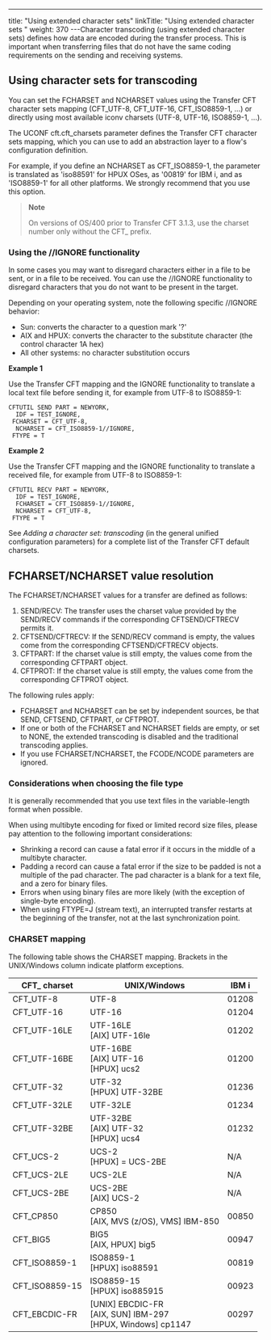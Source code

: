 ---
title: "Using extended character sets"
linkTitle: "Using extended character sets "
weight: 370
---Character transcoding (using extended character sets) defines how data are encoded during the transfer process. This is important when transferring files that do not have the same coding requirements on the sending and receiving systems.

<span id="Using"></span>

## Using character sets for transcoding

You can set the FCHARSET and NCHARSET values using the Transfer CFT character sets mapping (CFT_UTF-8, CFT_UTF-16, CFT_ISO8859-1, ...) or directly using most available iconv charsets (UTF-8, UTF-16, ISO8859-1, ...).

The UCONF cft.cft_charsets parameter defines the Transfer CFT character sets mapping, which you can use to add an abstraction layer to a flow's configuration definition.

For example, if you define an NCHARSET as CFT_ISO8859-1, the parameter is translated as 'iso88591' for HPUX OSes, as '00819' for IBM i, and as 'ISO8859-1' for all other platforms. We strongly recommend that you use this option.

> **Note**
>
> On versions of OS/400 prior to Transfer CFT 3.1.3, use the charset number only without the CFT_ prefix.

### Using the //IGNORE functionality

In some cases you may want to disregard characters either in a file to be sent, or in a file to be received. You can use the //IGNORE functionality to disregard characters that you do not want to be present in the target.

Depending on your operating system, note the following specific //IGNORE behavior:

- Sun: converts the character to a question mark '?'
- AIX and HPUX: converts the character to the substitute character (the control character 1A hex)
- All other systems: no character substitution occurs

**Example 1**

Use the Transfer CFT mapping and the IGNORE functionality to translate a local text file before sending it, for example from UTF-8 to ISO8859-1:

```
CFTUTIL SEND PART = NEWYORK,
  IDF = TEST_IGNORE,
 FCHARSET = CFT_UTF-8,
  NCHARSET = CFT_ISO8859-1//IGNORE,
 FTYPE = T
```

**Example 2**

Use the Transfer CFT mapping and the IGNORE functionality to translate a received file, for example from UTF-8 to ISO8859-1:

```
CFTUTIL RECV PART = NEWYORK,
  IDF = TEST_IGNORE,
  FCHARSET = CFT_ISO8859-1//IGNORE,
  NCHARSET = CFT_UTF-8,
 FTYPE = T
```

See *Adding a character set: transcoding* (in the general unified configuration parameters) for a complete list of the Transfer CFT default charsets.

## FCHARSET/NCHARSET value resolution

The FCHARSET/NCHARSET values for a transfer are defined as follows:

1. SEND/RECV: The transfer uses
    the charset value provided by the SEND/RECV commands if the corresponding
    CFTSEND/CFTRECV permits it.
1. CFTSEND/CFTRECV: If the SEND/RECV
    command is empty, the values come from the corresponding CFTSEND/CFTRECV
    objects.
1. CFTPART: If the charset value
    is still empty, the values come from the corresponding CFTPART object.
1. CFTPROT: If the charset
    value is still empty, the values come from the corresponding CFTPROT object.

The following rules apply:

- FCHARSET and NCHARSET
    can be set by independent sources, be that SEND, CFTSEND, CFTPART, or
    CFTPROT.
- If one or both
    of the FCHARSET and NCHARSET fields are empty, or set to NONE, the extended
    transcoding is disabled and the traditional transcoding applies.
- If you use FCHARSET/NCHARSET, the FCODE/NCODE parameters are ignored.

### Considerations when choosing the file type

It is generally recommended that you use text files in the variable-length format when possible.

When using multibyte encoding for fixed or limited record size files, please pay attention to the following important considerations:

- Shrinking a record
    can cause a fatal error if it occurs in the middle of a multibyte character.
- Padding a record
    can cause a fatal error if the size to be padded is not a multiple of
    the pad character. The pad character is a blank for a text file, and a
    zero for binary files.
- Errors when using binary files are more likely (with the exception of single-byte encoding).
- When using FTYPE=J (stream text), an interrupted transfer restarts at the beginning of the transfer, not at the last synchronization point.

<span id="CHARSET"></span>

### CHARSET mapping

The following table shows the CHARSET mapping. Brackets in the UNIX/Windows column indicate platform exceptions.


| CFT_ charset  | UNIX/Windows  | IBM i  |
| --- | --- | --- |
| CFT_UTF-8  | UTF-8  | 01208  |
| CFT_UTF-16  | UTF-16  | 01204  |
| CFT_UTF-16LE  | UTF-16LE<br/> [AIX] UTF-16le<br/>  | 01202  |
| CFT_UTF-16BE  | UTF-16BE<br/> [AIX] UTF-16<br/> [HPUX] ucs2 | 01200  |
| CFT_UTF-32  | UTF-32<br/> [HPUX] UTF-32BE | 01236  |
| CFT_UTF-32LE  | UTF-32LE  | 01234  |
| CFT_UTF-32BE  | UTF-32BE<br/> [AIX] UTF-32<br/> [HPUX] ucs4 | 01232  |
| CFT_UCS-2  | UCS-2<br/> [HPUX] = UCS-2BE | N/A  |
| CFT_UCS-2LE  | UCS-2LE | N/A  |
| CFT_UCS-2BE  | UCS-2BE<br/> [AIX] UCS-2 | N/A  |
| CFT_CP850  | CP850<br/> [AIX, MVS (z/OS), VMS] IBM-850 | 00850  |
| CFT_BIG5  | BIG5<br/> [AIX, HPUX] big5 | 00947  |
| CFT_ISO8859-1  | ISO8859-1<br/> [HPUX] iso88591 | 00819  |
| CFT_ISO8859-15  | ISO8859-15<br/> [HPUX] iso885915 | 00923  |
| CFT_EBCDIC-FR  | [UNIX] EBCDIC-FR<br/> [AIX, SUN] IBM-297<br/> [HPUX, Windows] cp1147 | 00297  |

